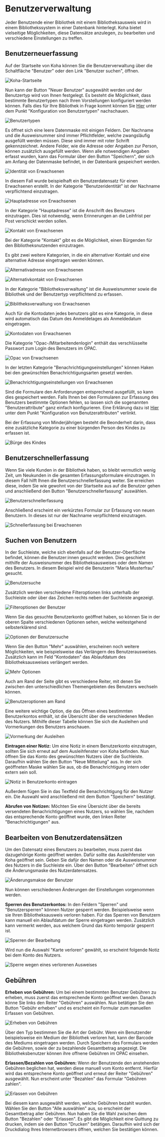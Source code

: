 # Benutzerverwaltung
Jeder Benutzende einer Bibliothek mit einem Bibliotheksausweis wird in einem Bibliothekssystem in einer Datenbank hinterlegt. Koha bietet vielseitige Möglichkeiten, diese Datensätze anzulegen, zu bearbeiten und verschiedene Einstellungen zu treffen. 

## Benutzerneuerfassung
Auf der Startseite von Koha können Sie die Benutzerverwaltung über die Schaltfläche "Benutzer" oder den Link "Benutzer suchen", öffnen.

![Koha-Startseite](../Images/B_benutzer_startseite.PNG)

Nun kann der Button "Neuer Benutzer" ausgewählt werden und der Benutzertyp wird von Ihnen festgelegt. Es besteht die Möglichkeit, dass bestimmte Benutzertypen nach Ihren Vorstellungen konfiguriert werden können. Falls dies für Ihre Bibliothek in Frage kommt können Sie [Hier](SchuB/benutzer.md) unter dem Punkt "Konfiguration von Benutzertypen" nachschauen. 
 
![Benutzertypen](../Images/B_benutzertypen.PNG)

Es öffnet sich eine leere Datenmaske mit einigen Feldern.
Der Nachname und die Ausweisnummer sind immer Pflichtfelder, welche zwangsläufig ausgefüllt werden müssen. Diese sind immer mit roter Schrift gekennzeichnet. Andere Felder, wie die Adresse oder Angaben zur Person, können zusätzlich ausgefüllt werden. Wenn alle notwendigen Angaben erfasst wurden, kann das Formular über den Button "Speichern", der sich am Anfang der Datenmaske befindet, in der Datenbank gespeichert werden.

![Identität von Erwachsenen](../Images/B_erwachsen_identität.PNG)

In diesem Fall wurde beispielhaft ein Benutzerdatensatz für einen Erwachsenen erstellt. In der Kategorie "Benutzeridentität" ist der Nachname verpflichtend einzutragen.

![Hauptadresse von Erwachsenen](../Images/B_erwachsen_hauptadresse.PNG)

In der Kategorie "Hauptadresse" ist die Anschrift des Benutzers einzutragen. Dies ist notwendig, wenn Erinnerungen an die Leihfrist per Post verschickt werden sollen.

![Kontakt von Erwachsenen](../Images/B_erwachsen_kontakt.PNG)

Bei der Kategorie "Kontakt" gibt es die Möglichkeit, einen Bürgenden für den Bibliotheksnutzenden einzutragen.

Es gibt zwei weitere Kategorien, in die ein alternativer Kontakt und eine alternative Adresse eingetragen werden können.

![Alternativadresse von Erwachsenen](../Images/B_erwachsen_alternativadresse.PNG)

![Alternativkontakt von Erwachsenen](../Images/B_erwachsen_alternativkontakt.PNG)

In der Kategorie "Bibliotheksverwaltung" ist die Ausweisnummer sowie die Bibliothek und der Benutzertyp verpflichtend zu erfassen. 

![Biblitheksverwaltung von Erwachsenen](../Images/B_erwachsen_biliotheksverwaltung.PNG)

Auch für die Kontodaten jedes benutzers gibt es eine Kategorie, in diese wird automatisch das Datum des Anmeldetages als Anmeldedatum eingetragen. 

![Kontodaten von Erwachsenen](../Images/B_erwachsen_kontodaten.PNG)

Die Kategorie "Opac-/Mitarbeitendenlogin" enthält das verschlüsselte Passwort zum Login des Benutzers im OPAC.

![Opac von Erwachsenen](../Images/B_erwachsen_opac.PNG)

In der letzten Kategorie "Benachrichtigungseinstellungen" können Haken bei den gewünschten Benachrichtigungsarten gesetzt werden. 

![Benachrichtigungseinstellungen von Erwachsenen](../Images/B_erwachsen_benachrichtigungseinstellungen.PNG)

Sind die Formulare den Anforderungen entsprechend ausgefüllt, so kann dies gespeichert werden. Falls Ihnen bei den Formularen zur Erfassung des Benutzers bestimmte Optionen fehlen, so lassen sich die sogenannten "Benutzerattribute" ganz einfach konfigurieren. Eine Erklärung dazu ist [Hier](SchuB/benutzer.md) unter dem Punkt "Konfiguration von Benutzerattributen" verlinkt.

Bei der Erfassung von Minderjährigen besteht die Beonderheit darin, dass eine zusätzliche Kategorie zu einer bürgenden Person des Kindes zu erfassen ist. 

![Bürge des Kindes](../Images/B_kind_bürge.PNG)

## Benutzerschnellerfassung

Wenn Sie viele Kunden in der Bibliothek haben, so bleibt vermutlich wenig Zeit, um Neukunden in die gesamten Erfassungsformulare einzutragen. In diesem Fall hilft Ihnen die Benutzerschnellerfassung weiter. Sie erreichen diese, indem Sie wie gewohnt von der Startseite aus auf die Benutzer gehen und anschließend den Button "Benutzerschnellerfassung" auswählen.

![Benutzerschnellerfassung](../Images/B_benutzerschnellerfassung.PNG)

Anschließend erscheint ein verkürztes Formular zur Erfassung von neuen Benutzern. In dieses ist nur der Nachname verpflichtend einzutragen. 

![Schnellerfassung bei Erwachsenen](../Images/B_schnellerfassung_erwachsener.PNG)

## Suchen von Benutzern

In der Suchleiste, welche sich ebenfalls auf der Benutzer-Oberfläche befindet, können die Benutzer:innen gesucht werden. Dies geschieht mithilfe der Ausweisnummer des Bibliotheksausweises oder dem Namen des Benutzers. In diesem Beispiel wird die Benutzerin "Maria Musterfrau" gesucht.

![Benutzersuche](../Images/B_benutzersuche.png)

Zusätzlich werden verschiedene Filteroptionen links unterhalb der Suchleiste oder über das Zeichen rechts neben der Suchleiste angezeigt.

![Filteroptionen der Benutzer](../Images/B_benutzer_filteroptionen.PNG)

Wenn Sie das gesuchte Benutzerkonto geöffnet haben, so können Sie in der oberen Spalte verschiedenen Optionen sehen, welche weitestgehend selbsterklärend sind.

![Optionen der Benutzersuche](../Images/B_benutzersuche_optionen.PNG)

Wenn Sie den Button "Mehr" auswählen, erscheinen noch weitere Möglichkeiten, wie beispielsweise das Verlängern des Benutzerausweises. Zusätzlich kann im Feld "Kontodaten" das Ablaufdatum des Bibliotheksausweises verlängert werden.

![Mehr Optionen](../Images/B_mehr_optionen.PNG)

Auch am Rand der Seite gibt es verschiedene Reiter, mit denen Sie zwischen den unterschiedlichen Themengebieten des Benutzers wechseln können. 

![Benutzeroptionen am Rand](../Images/B_benutzeroptionen_rand.PNG)

Eine weitere wichtige Option, die das Öffnen eines bestimmten Benutzerkontos enthält, ist die Übersicht über die verschiedenen Medien des Nutzers. Mithilfe dieser Tabelle können Sie sich die Ausleihen und Vormerkungen des Benutzers anschauen. 

![Vormerkung der Ausleihen](../Images/B_ausleihen_vormerkungen.PNG)

**Eintragen einer Notiz:** Um eine Notiz in einem Benutzerkonto einzutragen, sollten Sie sich erneut auf dem Ausleihfenster von Koha befinden. Nun öffnen Sie das Konto des gewünschten Nutzers über die Suchleiste. Daraufhin wählen Sie den Button "Neue Mitteilung" aus. In der sich geöffneten Maske wählen Sie aus, ob die Benachrichtigung intern oder extern sein soll.

![Notiz in Benutzerkonto eintragen](../Images/benutzer_mitteilung.PNG)

Außerdem fügen Sie in das Textfeld die Benachrichtigung für den Nutzer ein. Die Auswahl wird anschließend mit dem Button "Speichern" bestätigt. 

**Abrufen von Notizen:** Möchten Sie eine Übersicht über die bereits versendeten Benachrichtigungen eines Nutzers, so wählen Sie, nachdem das entsprechende Konto geöffnet wurde, den linken Reiter "Benachrichtigungen" aus. 

## Bearbeiten von Benutzerdatensätzen

Um den Datensatz eines Benutzers zu bearbeiten, muss zuerst das dazugehörige Konto geöffnet werden. Dafür sollte das Ausleihfenster von Koha geöffnet sein. Geben Sie dafür den Namen oder die Ausweisnummer des Nutzers in die Suchleiste ein. Über den Button "Bearbeiten" öffnet sich die Änderungsmaske des Nutzerdatensatzes.

![Änderungsmakse der Benutzer](../Images/B_benutzer_änderungsmaske.PNG)

Nun können verschiedenen Änderungen der Einstellungen vorgenommen werden.

**Sperren des Benutzerkontos:** In den Feldern "Sperren" und "Benutzersperren" können Nutzer gesperrt werden. Beispielsweise wenn sie Ihren Bibliotheksausweis verloren haben. Für das Sperren von Benutzern kann manuell ein Ablaufdatum der Sperre eingetragen werden. Zusätzlich kann vermerkt werden, aus welchem Grund das Konto temporär gesperrt ist.

![Sperren der Bearbeitung](../Images/B_bearbeiten_sperren.PNG)

Wird nun die Auswahl "Karte verloren" gewählt, so erscheint folgende Notiz bei dem Konto des Nutzers. 

![Sperre wegen eines verlorenen Ausweises](../Images/B_sperre_ausweis_verloren.PNG)

## Gebühren

**Erheben von Gebühren:** Um bei einem bestimmten Benutzer Gebühren zu erheben, muss zuerst das entsprechende Konto geöffnet werden. Danach könne Sie links den Reiter "Gebühren" auswählen. Nun betätigen Sie den Button "Gebühr erheben" und es erscheint ein Formular zum manuellen Erfassen von Gebühren.


![Erheben von Gebühren](../Images/B_benutzer_gebührenerhebung.PNG)

Über den Typ bestimmen Sie die Art der Gebühr. Wenn ein Benutzender beispielsweise ein Medium der Bibliothek verloren hat, kann der Barcode des Mediums eingetragen werden. Durch Speichern des Formulars werden die Gebühren, sowie der zu bezahlende Gesamtbetrag angezeigt. Die Bibliotheksbenutzer können ihre offnene Gebühren im OPAC einsehen. 

**Erlassen/Bezahlen von Gebühren:** Wenn der Benutzende den anstehenden Gebühren beglichen hat, werden diese manuell vom Konto entfernt. Hierfür wird das entsprechene Konto geöffnet und erneut der Reiter "Gebühren" ausgewählt. Nun erscheint unter "Bezahlen" das Formular "Gebühren zahlen". 


![Erlassen von Gebühren](../Images/B_benutzer_gebührerlassung.PNG)

Bei diesem kann ausgewählt werden, welche Gebühren bezahlt wurden. Wählen Sie den Button "Alle auswählen" aus, so erscheint der Gesamtbetrag aller Gebühren. Nun haben Sie die Wahl zwischen dem Button "Bezahlen" oder "Erlassen". 
Es gibt die Möglichkeit eine Quittung zu drucken, indem sie den Button "Drucken" betätigen. Daraufhin wird sich der Druckdialog Ihres Internetbrowsers öffnen, welchen Sie bestätigen können. 

